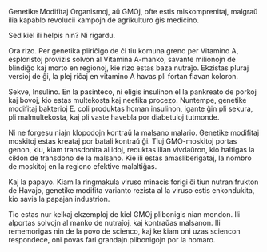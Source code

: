 Genetike Modifitaj Organismoj, aŭ GMOj, ofte estis miskomprenitaj, malgraŭ ilia kapablo revolucii kampojn de agrikulturo ĝis medicino.

Sed kiel ili helpis nin? Ni rigardu.

Ora rizo. Per genetika pliriĉigo de ĉi tiu komuna greno per Vitamino A, esploristoj provizis solvon al Vitamina A-manko, savante milionojn de blindiĝo kaj morto en regionoj, kie rizo estas baza nutraĵo. Ekzistas pluraj versioj de ĝi, la plej riĉaj en vitamino A havas pli fortan flavan koloron.

Sekve, Insulino. En la pasinteco, ni eligis insulinon el la pankreato de porkoj kaj bovoj, kio estas multekosta kaj neefika procezo. Nuntempe, genetike modifitaj bakterioj E. coli produktas homan insulinon, igante ĝin pli sekura, pli malmultekosta, kaj pli vaste havebla por diabetuloj tutmonde.

Ni ne forgesu niajn klopodojn kontraŭ la malsano malario. Genetike modifitaj moskitoj estas kreataj por batali kontraŭ ĝi. Tiuj GMO-moskitoj portas genon, kiu, kiam transdonita al idoj, reduktas ilian vivdaŭron, kio haltigas la ciklon de transdono de la malsano. Kie ili estas amasliberigataj, la nombro de moskitoj en la regiono efektive malaltiĝas.

Kaj la papayo. Kiam la ringmakula viruso minacis forigi ĉi tiun nutran frukton de Havajo, genetike modifita varianto rezista al la viruso estis enkondukita, kio savis la papajan industrion.

Tio estas nur kelkaj ekzemploj de kiel GMOj plibonigis nian mondon. Ili alportas solvojn al manko de nutraĵoj, kaj kontraŭas malsanon. Ili rememorigas nin de la povo de scienco, kaj ke kiam oni uzas sciencon respondece, oni povas fari grandajn plibonigojn por la homaro.